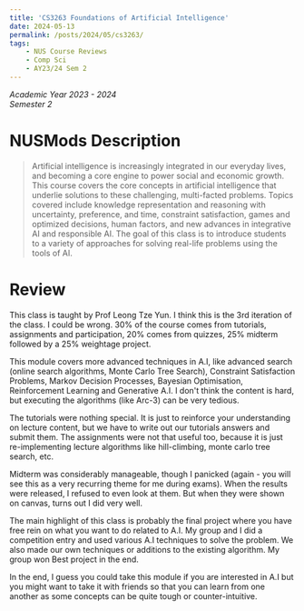 ```yaml
---
title: 'CS3263 Foundations of Artificial Intelligence'
date: 2024-05-13
permalink: /posts/2024/05/cs3263/
tags:
    - NUS Course Reviews
    - Comp Sci
    - AY23/24 Sem 2
---
```


*Academic Year 2023 - 2024*  
*Semester 2*

# NUSMods Description
> Artificial intelligence is increasingly integrated in our everyday lives, and becoming a core engine to power social and economic growth. This course covers the core concepts in artificial intelligence that underlie solutions to these challenging, multi-facted problems. Topics covered include knowledge representation and reasoning with uncertainty, preference, and time, constraint satisfaction, games and optimized decisions, human factors, and new advances in integrative AI and responsible AI. The goal of this class is to introduce students to a variety of approaches for solving real-life problems using the tools of AI.

# Review
This class is taught by Prof Leong Tze Yun. I think this is the 3rd iteration of the class. I could be wrong. 30% of the course comes from tutorials, assignments and participation, 20% comes from quizzes, 25% midterm followed by a 25% weightage project.

This module covers more advanced techniques in A.I, like advanced search (online search algorithms, Monte Carlo Tree Search), Constraint Satisfaction Problems, Markov Decision Processes, Bayesian Optimisation, Reinforcement Learning and Generative A.I. I don't think the content is hard, but executing the algorithms (like Arc-3) can be very tedious.

The tutorials were nothing special. It is just to reinforce your understanding on lecture content, but we have to write out our tutorials answers and submit them. The assignments were not that useful too, because it is just re-implementing lecture algorithms like hill-climbing, monte carlo tree search, etc.

Midterm was considerably manageable, though I panicked (again - you will see this as a very recurring theme for me during exams). When the results were released, I refused to even look at them. But when they were shown on canvas, turns out I did very well.

The main highlight of this class is probably the final project where you have free rein on what you want to do related to A.I. My group and I did a competition entry and used various A.I techniques to solve the problem. We also made our own techniques or additions to the existing algorithm. My group won Best project in the end.

In the end, I guess you could take this module if you are interested in A.I but you might want to take it with friends so that you can learn from one another as some concepts can be quite tough or counter-intuitive.


